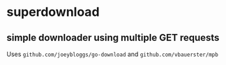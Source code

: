 # superdownload

## simple downloader using multiple GET requests

Uses `github.com/joeybloggs/go-download` and `github.com/vbauerster/mpb`
